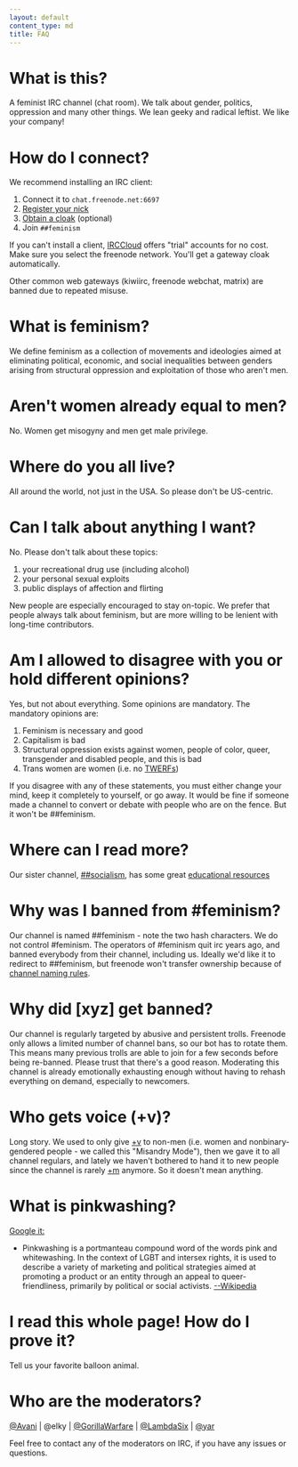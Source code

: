```yaml
---
layout: default
content_type: md
title: FAQ
---
```


# What is this?

A feminist IRC channel (chat room). We talk about gender, politics, oppression and many other things. We lean geeky and radical leftist. We like your company!

# How do I connect?

We recommend installing an IRC client:
1. Connect it to `chat.freenode.net:6697`
2. [Register your nick](https://freenode.net/kb/answer/registration)
3. [Obtain a cloak](/cloak/) (optional)
4. Join `##feminism`

If you can't install a client, [IRCCloud](https://irccloud.com) offers "trial" accounts for no cost. Make sure you select the freenode network. You'll get a gateway cloak automatically.

Other common web gateways (kiwiirc, freenode webchat, matrix) are banned due to repeated misuse.

# What is feminism?

We define feminism as a collection of movements and ideologies aimed at eliminating political, economic, and social inequalities between genders arising from structural oppression and exploitation of those who aren't men.

# Aren't women already equal to men?

No. Women get misogyny and men get male privilege.

# Where do you all live?

All around the world, not just in the USA. So please don't be US-centric.

# Can I talk about anything I want?

No. Please don't talk about these topics:
1. your recreational drug use (including alcohol)
1. your personal sexual exploits
1. public displays of affection and flirting

New people are especially encouraged to stay on-topic. We prefer that people always talk about feminism, but are more willing to be lenient with long-time contributors.

# Am I allowed to disagree with you or hold different opinions?

Yes, but not about everything. Some opinions are mandatory. The mandatory opinions are:
1. Feminism is necessary and good
1. Capitalism is bad
1. Structural oppression exists against women, people of color, queer, transgender and disabled people, and this is bad
1. Trans women are women (i.e. no [TWERFs](https://en.wikipedia.org/wiki/Feminist_views_on_transgender_and_transsexual_people))

If you disagree with any of these statements, you must either change your mind, keep it completely to yourself, or go away. It would be fine if someone made a channel to convert or debate with people who are on the fence. But it won't be ##feminism.

# Where can I read more?

Our sister channel, [##socialism](https://freenode-socialism.github.io/), has some great [educational resources](https://freenode-socialism.github.io/educational-resources/)

# Why was I banned from #feminism?

Our channel is named ##feminism - note the two hash characters. We do not control #feminism. The operators of #feminism quit irc years ago, and banned everybody from their channel, including us. Ideally we'd like it to redirect to ##feminism, but freenode won't transfer ownership because of [channel naming rules](https://freenode.net/policies).

# Why did [xyz] get banned?

Our channel is regularly targeted by abusive and persistent trolls. Freenode only allows a limited number of channel bans, so our bot has to rotate them. This means many previous trolls are able to join for a few seconds before being re-banned. Please trust that there's a good reason. Moderating this channel is already emotionally exhausting enough without having to rehash everything on demand, especially to newcomers.

# Who gets voice (+v)?

Long story. We used to only give [+v](https://freenode.net/kb/answer/channelmodes) to non-men (i.e. women and nonbinary-gendered people - we called this "Misandry Mode"), then we gave it to all channel regulars, and lately we haven't bothered to hand it to new people since the channel is rarely [+m](https://freenode.net/kb/answer/channelmodes) anymore. So it doesn't mean anything.

# What is pinkwashing?

[Google it:](https://encrypted.google.com/search?hl=en&q=pinkwashing)

* Pinkwashing is a portmanteau compound word of the words pink and whitewashing. In the context of LGBT and intersex rights, it is used to describe a variety of marketing and political strategies aimed at promoting a product or an entity through an appeal to queer-friendliness, primarily by political or social activists. [--Wikipedia](https://en.wikipedia.org/wiki/Pinkwashing_(LGBT))

# I read this whole page! How do I prove it?

Tell us your favorite balloon animal.

# Who are the moderators?

[@Avani](https://github.com/annavani) \| @elky \| [@GorillaWarfare](https://github.com/molly) \| [@LambdaSix](https://github.com/LambdaSix) \| [@yar](https://github.com/yardenac)

Feel free to contact any of the moderators on IRC, if you have any issues or questions.

